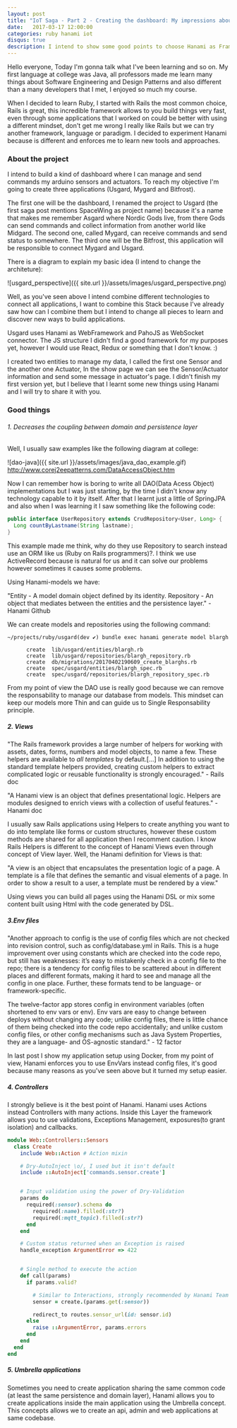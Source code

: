 ```yaml
---
layout: post
title: "IoT Saga - Part 2 - Creating the dashboard: My impressions about hanami"
date:   2017-03-17 12:00:00
categories: ruby hanami iot
disqus: true
description: I intend to show some good points to choose Hanami as Framework
---
```


Hello everyone, Today I'm gonna talk what I've been learning and so on. My first language at college was Java, all professors made me learn many things about Software Engineering and Design Patterns and also different than a many developers that I met, I enjoyed so much my course.

When I decided to learn Ruby, I started with Rails the most common choice, Rails is great, this incredible framework allows to you build things very fast, even through some applications that I worked on could be better with using a different mindset, don't get me wrong I really like Rails but we can try another framework, language or paradigm. I decided to experiment Hanami because is different and enforces me to learn new tools and approaches.


### About the project

I intend to build a kind of dashboard where I can manage and send commands my arduino sensors and actuators. To reach my objective I'm going to create three applications (Usgard, Mygard and Bitfrost).

The first one will be the dashboard, I renamed the project to Usgard (the first saga post mentions SpaceWing as project name) because it's a name that makes me remember Asgard where Nordic Gods live, from there Gods can send commands and collect information from another world like Midgard. The second one, called Mygard, can receive commands and send status to somewhere. The third one will be the Bitfrost, this application will be responsible to connect Mygard and Usgard.

There is a diagram to explain my basic idea (I intend to change the architeture):

![usgard_perspective]({{ site.url }}/assets/images/usgard_perspective.png)

Well, as you've seen above I intend combine different technologies to connect all applications, I want to combine this Stack because I've already saw how can I combine them but I intend to change all pieces to learn and discover new ways to build applications.

Usgard uses Hanami as WebFramework and PahoJS as WebSocket connector. The JS structure I didn't find a good framework for my purposes yet, however I would use React, Redux or something that I don't know. :)

I created two entities to manage my data, I called the first one Sensor and the another one Actuator, In the show page we can see the Sensor/Actuator information and send some message in actuator's page. I didn't finish my first version yet, but I believe that I learnt some new things using Hanami and I will try to share it with you.

### Good things

###### 1. Decreases the coupling between domain and persistence layer

Well, I usually saw examples like the following diagram at college:

![dao-java]({{ site.url }}/assets/images/java_dao_example.gif)
http://www.corej2eepatterns.com/DataAccessObject.htm

Now I can remember how is boring to write all DAO(Data Acess Object) implementations but I was just starting, by the time I didn't know any technology capable to it by itself. After that I learnt just a little of SpringJPA and also when I was learning it I saw something like the following code:

```java
public interface UserRepository extends CrudRepository<User, Long> {
  Long countByLastname(String lastname);
}
```
This example made me think, why do they use Repository to search instead use an ORM like us (Ruby on Rails programmers)?. I think we use ActiveRecord because is natural for us and it can solve our problems however sometimes it causes some problems.

Using Hanami-models we have:

"Entity - A model domain object defined by its identity.
Repository - An object that mediates between the entities and the persistence layer." - Hanami Github

We can create models and repositories using the following command:

```shell
~/projects/ruby/usgard(dev ✔) bundle exec hanami generate model blargh

      create  lib/usgard/entities/blargh.rb
      create  lib/usgard/repositories/blargh_repository.rb
      create  db/migrations/20170402190609_create_blarghs.rb
      create  spec/usgard/entities/blargh_spec.rb
      create  spec/usgard/repositories/blargh_repository_spec.rb
```

From my point of view the DAO use is really good because we can remove the responsability to manage our database from models. This mindset can keep our models more Thin and can guide us to Single Responsability principle.

##### 2. Views

"The Rails framework provides a large number of helpers for working with assets, dates, forms, numbers and model objects, to name a few. These helpers are available to *all templates* by default.[...] In addition to using the standard template helpers provided, creating custom helpers to extract complicated logic or reusable functionality is strongly encouraged." - Rails doc

"A Hanami view is an object that defines presentational logic. Helpers are modules designed to enrich views with a collection of useful features." - Hanami doc

I usually saw Rails applications using Helpers to create anything you want to do into template like forms or custom structures, however these custom methods are shared for all application then I recomment caution. I know Rails Helpers is different to the concept of Hanami Views even through concept of View layer. Well, the Hanami definition for Views is that:

"A view is an object that encapsulates the presentation logic of a page. A template is a file that defines the semantic and visual elements of a page. In order to show a result to a user, a template must be rendered by a view."

Using views you can build all pages using the Hanami DSL or mix some content built using Html with the code generated by DSL.

##### 3.Env files

"Another approach to config is the use of config files which are not checked into revision control, such as config/database.yml in Rails. This is a huge improvement over using constants which are checked into the code repo, but still has weaknesses: it’s easy to mistakenly check in a config file to the repo; there is a tendency for config files to be scattered about in different places and different formats, making it hard to see and manage all the config in one place. Further, these formats tend to be language- or framework-specific.

The twelve-factor app stores config in environment variables (often shortened to env vars or env). Env vars are easy to change between deploys without changing any code; unlike config files, there is little chance of them being checked into the code repo accidentally; and unlike custom config files, or other config mechanisms such as Java System Properties, they are a language- and OS-agnostic standard." - 12 factor

In last post I show my application setup using Docker, from my point of view, Hanami enforces you to use EnvVars instead config files, it's good because many reasons as you've seen above but it turned my setup easier.

##### 4. Controllers

I strongly believe is it the best point of Hanami. Hanami uses Actions instead Controllers with many actions. Inside this Layer the framework allows you to use validations, Exceptions Management, exposures(to grant isolation) and callbacks.


``` ruby
module Web::Controllers::Sensors
  class Create
    include Web::Action # Action mixin

    # Dry-AutoInject \o/, I used but it isn't default
    include ::AutoInject['commands.sensor.create']


    # Input validation using the power of Dry-Validation
    params do
      required(:sensor).schema do
        required(:name).filled(:str?)
        required(:mqtt_topic).filled(:str?)
      end
    end

    # Custom status returned when an Exception is raised
    handle_exception ArgumentError => 422


    # Single method to execute the action
    def call(params)
      if params.valid?

        # Similar to Interactions, strongly recommended by Hanami Team
        sensor = create.(params.get(:sensor))

        redirect_to routes.sensor_url(id: sensor.id)
      else
        raise ::ArgumentError, params.errors
      end
    end
  end
end
```
##### 5. Umbrella applications

Sometimes you need to create application sharing the same common code (at least the same persistence and domain layer), Hanami allows you to create applications inside the main application using the Umbrella concept. This concepts allows we to create an api, admin and web applications at same codebase.


